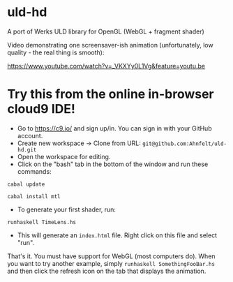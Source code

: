 uld-hd
======

A port of Werks ULD library for OpenGL (WebGL + fragment shader)

Video demonstrating one screensaver-ish animation (unfortunately, low quality - the real thing is smooth):

https://www.youtube.com/watch?v=_VKXYy0L1Vg&feature=youtu.be


Try this from the online in-browser cloud9 IDE!
===============================================

- Go to https://c9.io/ and sign up/in. You can sign in with your GitHub account.
- Create new workspace -> Clone from URL: `git@github.com:Ahnfelt/uld-hd.git`
- Open the workspace for editing.
- Click on the "bash" tab in the bottom of the window and run these commands:

``cabal update``

``cabal install mtl``

- To generate your first shader, run:

``runhaskell TimeLens.hs``
  
- This will generate an `index.html` file. Right click on this file and select "run".

That's it. You must have support for WebGL (most computers do). When you want to try another example, simply `runhaskell SomethingFooBar.hs` and then click the refresh icon on the tab that displays the animation.
